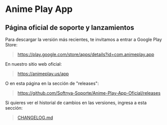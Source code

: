 # Anime Play App
## Página oficial de soporte y lanzamientos

Para descargar la versión más recientes, te invitamos a entrar a Google Play Store:
> https://play.google.com/store/apps/details?id=com.animeplay.app

En nuestro sitio web oficial:
> https://animeplay.us/app

O en esta página en la sección de "releases":
> https://github.com/Softnya-Soporte/Anime-Play-App-Oficial/releases

Si quieres ver el historial de cambios en las versiones, ingresa a esta sección:

> [CHANGELOG.md](CHANGELOG.md)

